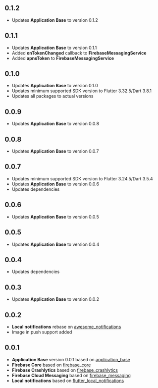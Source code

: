 ## 0.1.2

* Updates **Application Base** to version 0.1.2

## 0.1.1

* Updates **Application Base** to version 0.1.1
* Added **onTokenChanged** callback to **FirebaseMessagingService**
* Added **apnsToken** to **FirebaseMessagingService**

## 0.1.0

* Updates **Application Base** to version 0.1.0
* Updates minimum supported SDK version to Flutter 3.32.5/Dart 3.8.1
* Updates all packages to actual versions
  
## 0.0.9

* Updates **Application Base** to version 0.0.8

## 0.0.8

* Updates **Application Base** to version 0.0.7

## 0.0.7

* Updates minimum supported SDK version to Flutter 3.24.5/Dart 3.5.4
* Updates **Application Base** to version 0.0.6
* Updates dependencies

## 0.0.6

* Updates **Application Base** to version 0.0.5

## 0.0.5

* Updates **Application Base** to version 0.0.4

## 0.0.4

* Updates dependencies

## 0.0.3

* Updates **Application Base** to version 0.0.2

## 0.0.2

* **Local notifications** rebase on [awesome_notifications](https://pub.dev/packages/awesome_notifications)
* Image in push support added

## 0.0.1

* **Application Base** version 0.0.1 based on [application_base](https://github.com/AlexSeednov/application_base)
* **Firebase Core** based on [firebase_core](https://pub.dev/packages/firebase_core)
* **Firebase Crashlytics** based on [firebase_crashlytics](https://pub.dev/packages/firebase_crashlytics)
* **Firebase Cloud Messaging** based on [firebase_messaging](https://pub.dev/packages/firebase_messaging)
* **Local notifications** based on [flutter_local_notifications](https://pub.dev/packages/flutter_local_notifications)
